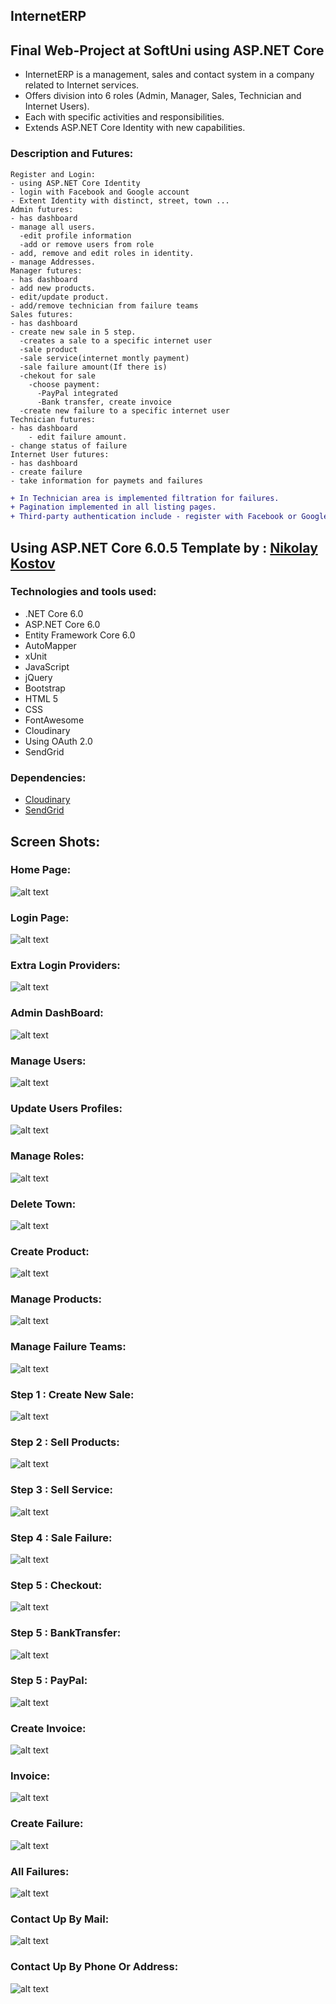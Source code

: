 ## InternetERP
## Final Web-Project at SoftUni using ASP.NET Core


* InternetERP is a management, sales and contact system in a company related to Internet services.
* Offers division into 6 roles (Admin, Manager, Sales, Technician and Internet Users). 
* Each with specific activities and responsibilities. 
* Extends ASP.NET Core Identity with new capabilities.

### Description and Futures:
	Register and Login:
    - using ASP.NET Core Identity
    - login with Facebook and Google account 
    - Extent Identity with distinct, street, town ...
	Admin futures:
    - has dashboard
    - manage all users.
      -edit profile information
      -add or remove users from role
    - add, remove and edit roles in identity.
    - manage Addresses.
	Manager futures:
    - has dashboard
    - add new products.
    - edit/update product.
    - add/remove technician from failure teams
	Sales futures:
    - has dashboard
    - create new sale in 5 step.
      -creates a sale to a specific internet user
      -sale product
      -sale service(internet montly payment)
      -sale failure amount(If there is)
      -chekout for sale
        -choose payment:
          -PayPal integrated
          -Bank transfer, create invoice
      -create new failure to a specific internet user    
	Technician futures:
    - has dashboard
		- edit failure amount.
    - change status of failure
	Internet User futures:
    - has dashboard
    - create failure
    - take information for paymets and failures
   

```diff
+ In Technician area is implemented filtration for failures. 
+ Pagination implemented in all listing pages.
+ Third-party authentication include - register with Facebook or Google account.
```
## Using ASP.NET Core 6.0.5 Template by : [Nikolay Kostov](https://github.com/NikolayIT)

### Technologies and tools used:
* .NET Core 6.0
* ASP.NET Core 6.0
* Entity Framework Core 6.0
* AutoMapper
* xUnit
* JavaScript
* jQuery
* Bootstrap
* HTML 5
* CSS
* FontAwesome
* Cloudinary
* Using OAuth 2.0
* SendGrid

### Dependencies:
* [Cloudinary](https://www.cloudinary.com/)
* [SendGrid](https://www.sendgrid.com/)

## Screen Shots:

### Home Page:
![alt text](https://res.cloudinary.com/dqzm8tfvg/image/upload/v1670275196/home-page-internetERP_hp5zjo.jpg)

### Login Page:
![alt text](https://res.cloudinary.com/dqzm8tfvg/image/upload/v1670275518/Login_qacacc.jpg)

### Extra Login Providers:
![alt text](https://res.cloudinary.com/dqzm8tfvg/image/upload/v1670767966/ExtraLoginProviders_zimkr5.jpg)

### Admin DashBoard:
![alt text](https://res.cloudinary.com/dqzm8tfvg/image/upload/v1670767966/AdminDashBoard_npyysw.jpg)

### Manage Users:
![alt text](https://res.cloudinary.com/dqzm8tfvg/image/upload/v1670767966/ManageUsers_dwyhpo.jpg)

### Update Users Profiles:
![alt text](https://res.cloudinary.com/dqzm8tfvg/image/upload/v1670767966/UpdateUsersProfile_lat8ve.jpg)

### Manage Roles:
![alt text](https://res.cloudinary.com/dqzm8tfvg/image/upload/v1670767966/ManageRoles_yi0unn.jpg)

### Delete Town:
![alt text](https://res.cloudinary.com/dqzm8tfvg/image/upload/v1670767966/DeleteTown_kenufm.jpg)

### Create Product:
![alt text](https://res.cloudinary.com/dqzm8tfvg/image/upload/v1670767966/ManagerCreateProduct_yqmznp.jpg)

### Manage Products:
![alt text](https://res.cloudinary.com/dqzm8tfvg/image/upload/v1670767966/ManageProducts_gercho.jpg)

### Manage Failure Teams:
![alt text](https://res.cloudinary.com/dqzm8tfvg/image/upload/v1670767966/ManageFailureTeams_hwlted.jpg)

### Step 1 : Create New Sale:
![alt text](https://res.cloudinary.com/dqzm8tfvg/image/upload/v1670767965/CreateNewSale_kav6zz.jpg)

### Step 2 : Sell Products:
![alt text](https://res.cloudinary.com/dqzm8tfvg/image/upload/v1670767965/Step2SellingProducts_zq472m.jpg)

### Step 3 : Sell Service:
![alt text](https://res.cloudinary.com/dqzm8tfvg/image/upload/v1670767965/SellService_awsawp.jpg)

### Step 4 : Sale Failure:
![alt text](https://res.cloudinary.com/dqzm8tfvg/image/upload/v1670767965/SaleFailure_viaail.jpg)

### Step 5 : Checkout:
![alt text](https://res.cloudinary.com/dqzm8tfvg/image/upload/v1670767965/Checkout_ok1ms8.jpg)

### Step 5 : BankTransfer:
![alt text](https://res.cloudinary.com/dqzm8tfvg/image/upload/v1670767965/BankTransfer_tfltoo.jpg)

### Step 5 : PayPal:
![alt text](https://res.cloudinary.com/dqzm8tfvg/image/upload/v1670767965/PayPal_sdjp5k.jpg)

### Create Invoice:
![alt text](https://res.cloudinary.com/dqzm8tfvg/image/upload/v1670767965/CreateInvoice_rbf34i.jpg)

### Invoice:
![alt text](https://res.cloudinary.com/dqzm8tfvg/image/upload/v1670767965/Invoice_ewpeyp.jpg)

### Create Failure:
![alt text](https://res.cloudinary.com/dqzm8tfvg/image/upload/v1670769223/CreateFailure_a6i4x5.jpg)

### All Failures:
![alt text](https://res.cloudinary.com/dqzm8tfvg/image/upload/v1670770599/AllFailures_cse4ti.jpg)

### Contact Up By Mail:
![alt text](https://res.cloudinary.com/dqzm8tfvg/image/upload/v1670769747/ContactUpByMail_budd3m.jpg)

### Contact Up By Phone Or Address:
![alt text](https://res.cloudinary.com/dqzm8tfvg/image/upload/v1670769662/ContactUpByPhoneOrAddress_pmdnrd.jpg)





